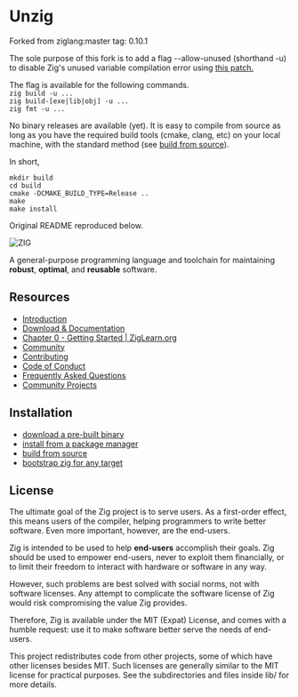 Unzig
=====
Forked from ziglang:master tag: 0.10.1

The sole purpose of this fork is to add a flag --allow-unused (shorthand -u) to disable Zig's unused variable compilation error using [this patch.](https://github.com/markisus/unzig/commit/86b1435a7992bfc1197a7930ea92e93cf402663a)  

The flag is available for the following commands.  
`zig build -u ...`  
`zig build-[exe|lib|obj] -u ...`  
`zig fmt -u ...`   

No binary releases are available (yet). It is easy to compile from source as long as you have the required build tools (cmake, clang, etc) on your local machine, with the standard method (see [build from source](https://github.com/ziglang/zig/wiki/Building-Zig-From-Source)).

In short,  
```
mkdir build  
cd build  
cmake -DCMAKE_BUILD_TYPE=Release .. 
make
make install
```  


Original README reproduced below.


![ZIG](https://ziglang.org/img/zig-logo-dynamic.svg)

A general-purpose programming language and toolchain for maintaining
**robust**, **optimal**, and **reusable** software.

## Resources

 * [Introduction](https://ziglang.org/learn/#introduction)
 * [Download & Documentation](https://ziglang.org/download)
 * [Chapter 0 - Getting Started | ZigLearn.org](https://ziglearn.org/)
 * [Community](https://github.com/ziglang/zig/wiki/Community)
 * [Contributing](https://github.com/ziglang/zig/blob/master/.github/CONTRIBUTING.md)
 * [Code of Conduct](https://github.com/ziglang/zig/blob/master/.github/CODE_OF_CONDUCT.md)
 * [Frequently Asked Questions](https://github.com/ziglang/zig/wiki/FAQ)
 * [Community Projects](https://github.com/ziglang/zig/wiki/Community-Projects)

## Installation

 * [download a pre-built binary](https://ziglang.org/download/)
 * [install from a package manager](https://github.com/ziglang/zig/wiki/Install-Zig-from-a-Package-Manager)
 * [build from source](https://github.com/ziglang/zig/wiki/Building-Zig-From-Source)
 * [bootstrap zig for any target](https://github.com/ziglang/zig-bootstrap)

## License

The ultimate goal of the Zig project is to serve users. As a first-order
effect, this means users of the compiler, helping programmers to write better
software. Even more important, however, are the end-users.

Zig is intended to be used to help **end-users** accomplish their goals. Zig
should be used to empower end-users, never to exploit them financially, or to
limit their freedom to interact with hardware or software in any way.

However, such problems are best solved with social norms, not with software
licenses. Any attempt to complicate the software license of Zig would risk
compromising the value Zig provides.

Therefore, Zig is available under the MIT (Expat) License, and comes with a
humble request: use it to make software better serve the needs of end-users.

This project redistributes code from other projects, some of which have other
licenses besides MIT. Such licenses are generally similar to the MIT license
for practical purposes. See the subdirectories and files inside lib/ for more
details.
